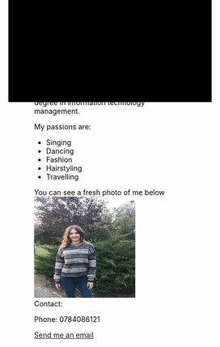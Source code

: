  <body>
    <h1>Someting about me</h1>
    <p>I'm Cristina Iuliana Fieruta and I am 23 years old. I am curently both working as a software developer and studying for a master's degree in information technology management. </p>
  	<h>My passions are: </h>
  <style>
   body{
    width: 300px;
    height: 100px;
    border: 1px solid black;
   }
  </style>
    <ul>
      <li>Singing</li>
      <li>Dancing</li>
      <li>Fashion</li>
      <li>Hairstyling</li>
      <li>Travelling</li>
    </ul>
    <h>You can see a fresh photo of me below </h>
    <br/>
    <img src="photo.jpeg" alt="Photo" width="200" height="200">
    <br/>
 	<h>Contact: </h>
 	<p>Phone: 0784086121</p>
  <a href="mailto:cristinaiuliana14@yahoo.com">Send me an email</a>
 
 <style>
   body{
      background-color:black;
      color:#000000;
   }
 </style>
 
 </body>
 
